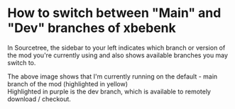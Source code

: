 # How to switch between "Main" and "Dev" branches of xbebenk

In Sourcetree, the sidebar to your left indicates which branch or version of the mod you're currently using and also shows available branches you may switch to. 


The above image shows that I'm currently running on the default - main branch of the mod (highlighted in yellow)  
Highlighted in purple is the dev branch, which is available to remotely download / checkout. 
